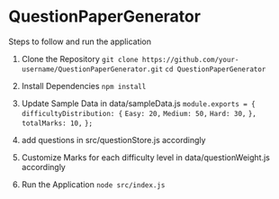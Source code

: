 # QuestionPaperGenerator
Steps to follow and run the application
1. Clone the Repository
```git clone https://github.com/your-username/QuestionPaperGenerator.git```
```cd QuestionPaperGenerator```

2. Install Dependencies
```npm install```

3. Update Sample Data in data/sampleData.js
```module.exports = {```
  ```difficultyDistribution: {```
    ```Easy: 20,```
    ```Medium: 50,```
    ```Hard: 30,```
  ```},```
  ```totalMarks: 10,```
```};```

4. add questions in src/questionStore.js accordingly

5. Customize Marks for each difficulty level in data/questionWeight.js accordingly

6. Run the Application
```node src/index.js```




